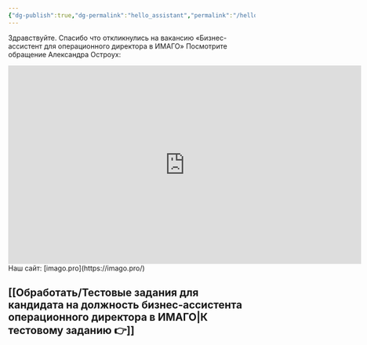```yaml
---
{"dg-publish":true,"dg-permalink":"hello_assistant","permalink":"/hello_assistant/"}
---
```




Здравствуйте.
Спасибо что откликнулись на вакансию «Бизнес-ассистент для операционного директора в ИМАГО»
Посмотрите обращение Александра Остроух:

<iframe width="720" height="405" src="https://rutube.ru/play/embed/3f47ff5f3641adc46c2017a3bcb46583/?p=9DtXyJVUFjGxFdD61JDzXw" frameBorder="0" allow="clipboard-write; autoplay" webkitAllowFullScreen mozallowfullscreen allowFullScreen></iframe>
Наш сайт: [imago.pro](https://imago.pro/)


## [[Обработать/Тестовые задания для кандидата на должность бизнес-ассистента операционного директора в ИМАГО\|К тестовому заданию 👉]]